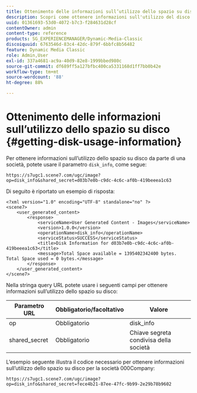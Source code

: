```yaml
---
title: Ottenimento delle informazioni sull’utilizzo dello spazio su disco
description: Scopri come ottenere informazioni sull'utilizzo del disco.
uuid: 01361693-53d0-4072-b7c3-f284631d28cf
contentOwner: admin
content-type: reference
products: SG_EXPERIENCEMANAGER/Dynamic-Media-Classic
discoiquuid: 6763546d-83c4-42dc-879f-6bbfc8b56482
feature: Dynamic Media Classic
role: Admin,User
exl-id: 337a4681-ac9a-40d9-82e8-1999bbed980c
source-git-commit: df689ff5a127bfbc400ca5331168d1ff7bb0b42e
workflow-type: tm+mt
source-wordcount: '88'
ht-degree: 88%

---
```


# Ottenimento delle informazioni sull’utilizzo dello spazio su disco {#getting-disk-usage-information}

Per ottenere informazioni sull’utilizzo dello spazio su disco da parte di una società, potete usare il parametro `disk_info`, come segue:

```as3
https://s7ugc1.scene7.com/ugc/image?op=disk_info&shared_secret=d03b7e0b-c9dc-4c6c-af0b-419beeea1c63
```

Di seguito è riportato un esempio di risposta:

```as3
<?xml version="1.0" encoding="UTF-8" standalone="no" ?> 
<scene7> 
    <user_generated_content> 
        <response> 
            <serviceName>User Generated Content - Images</serviceName> 
            <version>1.0.0</version> 
            <operationName>disk_info</operationName> 
            <serviceStatus>SUCCESS</serviceStatus> 
            <title>Disk Information for d03b7e0b-c9dc-4c6c-af0b-419beeea1c63</title> 
            <message>Total Space available = 1395402342400 bytes. Total Space used = 0 bytes.</message> 
        </response> 
    </user_generated_content> 
</scene7>
```

Nella stringa query URL potete usare i seguenti campi per ottenere informazioni sull’utilizzo dello spazio su disco:

| Parametro URL | Obbligatorio/facoltativo | Valore |
|--- |--- |--- |
| op | Obbligatorio | disk_info |
| shared_secret | Obbligatorio | Chiave segreta condivisa della società |

L’esempio seguente illustra il codice necessario per ottenere informazioni sull’utilizzo dello spazio su disco per la società 000Company:

```as3
https://s7ugc1.scene7.com/ugc/image?op=disk_info&shared_secret=fece4b21-87ee-47fc-9b99-2e29b78b9602
```
